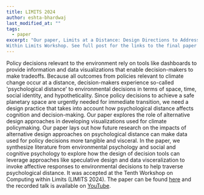 ```yaml
---
title: LIMITS 2024
author: eshta-bhardwaj
last_modified_at: ""
tags: 
  - paper
excerpt: "Our paper, Limits at a Distance: Design Directions to Address Psychological Distance in Policy Decisions, has been accepted at the Tenth Computing 
Within Limits Workshop. See full post for the links to the final paper and recorded talk." 
---
```


Policy decisions relevant to the environment rely on tools like dashboards to provide information and data visualizations that enable decision-makers to make tradeoffs. 
Because all outcomes from policies relevant to climate change occur at a distance, decision-makers experience so-called 'psychological distance' to environmental decisions in terms of space, time, 
social identity, and hypotheticality. Since policy decisions to achieve a safe planetary space are urgently needed for immediate transition, we need a design practice that takes into account how 
psychological distance affects cognition and decision-making. Our paper explores the role of alternative design approaches in developing visualizations used for climate policymaking. Our paper 
lays out how future research on the impacts of alternative design approaches on psychological distance can make data used for policy decisions more tangible and visceral. In the paper, we synthesize 
literature from environmental psychology and social and cognitive psychology to explore how the design of decision tools can leverage approaches like speculative design and data visceralization to invoke 
affective responses to environmental decisions to help traverse psychological distance. It was accepted at the Tenth 
Workshop on Computing within Limits (LIMITS 2024). The paper can be found [here](https://computingwithinlimits.org/2024/papers/limits2024-bhardwaj-psychological-distance.pdf) and the recorded talk 
is available on [YouTube](https://youtu.be/emIIKWG12YM). 
